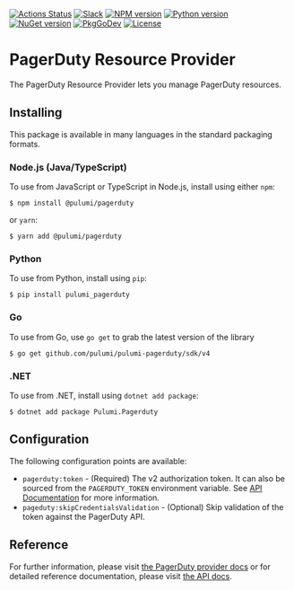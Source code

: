 [![Actions Status](https://github.com/pulumi/pulumi-pagerduty/workflows/master/badge.svg)](https://github.com/pulumi/pulumi-pagerduty/actions)
[![Slack](http://www.pulumi.com/images/docs/badges/slack.svg)](https://slack.pulumi.com)
[![NPM version](https://badge.fury.io/js/%40pulumi%2Fpagerduty.svg)](https://www.npmjs.com/package/@pulumi/pagerduty)
[![Python version](https://badge.fury.io/py/pulumi-pagerduty.svg)](https://pypi.org/project/pulumi-pagerduty)
[![NuGet version](https://badge.fury.io/nu/pulumi.pagerduty.svg)](https://badge.fury.io/nu/pulumi.pagerduty)
[![PkgGoDev](https://pkg.go.dev/badge/github.com/pulumi/pulumi-pagerduty/sdk/v2/go)](https://pkg.go.dev/github.com/pulumi/pulumi-pagerduty/sdk/v2/go)
[![License](https://img.shields.io/npm/l/%40pulumi%2Fpulumi.svg)](https://github.com/pulumi/pulumi-pagerduty/blob/master/LICENSE)

# PagerDuty Resource Provider

The PagerDuty Resource Provider lets you manage PagerDuty resources.

## Installing

This package is available in many languages in the standard packaging formats.

### Node.js (Java/TypeScript)

To use from JavaScript or TypeScript in Node.js, install using either `npm`:

    $ npm install @pulumi/pagerduty

or `yarn`:

    $ yarn add @pulumi/pagerduty

### Python

To use from Python, install using `pip`:

    $ pip install pulumi_pagerduty

### Go

To use from Go, use `go get` to grab the latest version of the library

    $ go get github.com/pulumi/pulumi-pagerduty/sdk/v4

### .NET

To use from .NET, install using `dotnet add package`:

    $ dotnet add package Pulumi.Pagerduty

## Configuration

The following configuration points are available:

- `pagerduty:token` - (Required) The v2 authorization token. It can also be sourced from the `PAGERDUTY_TOKEN` 
  environment variable. See [API Documentation](https://v2.developer.pagerduty.com/docs/authentication) for more information.
- `pageduty:skipCredentialsValidation` - (Optional) Skip validation of the token against the PagerDuty API.

## Reference

For further information, please visit [the PagerDuty provider docs](https://www.pulumi.com/docs/intro/cloud-providers/pagerduty)
or for detailed reference documentation, please visit [the API docs](https://www.pulumi.com/docs/reference/pkg/pagerduty).
